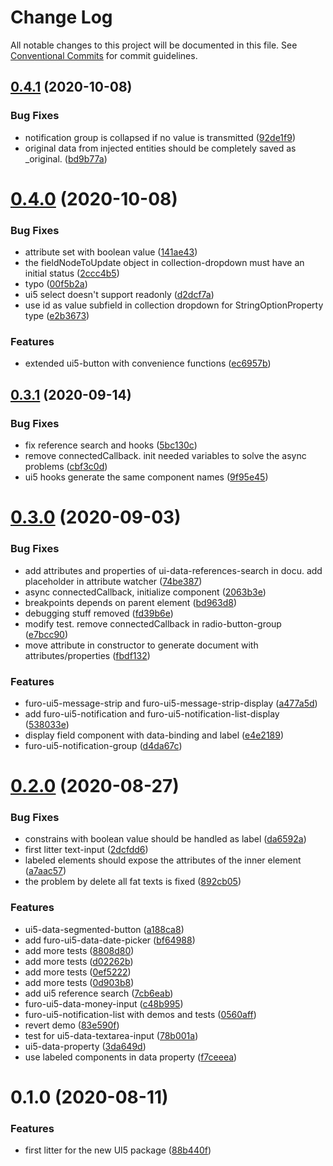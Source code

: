 # Change Log

All notable changes to this project will be documented in this file.
See [Conventional Commits](https://conventionalcommits.org) for commit guidelines.

## [0.4.1](https://github.com/theNorstroem/FuroBaseComponents/compare/@furo/ui5@0.4.0...@furo/ui5@0.4.1) (2020-10-08)


### Bug Fixes

* notification group is collapsed if no value is transmitted ([92de1f9](https://github.com/theNorstroem/FuroBaseComponents/commit/92de1f9f75e5827c3f6955674cc4a0b10dfb90d4))
* original data from injected entities should be completely saved as _original. ([bd9b77a](https://github.com/theNorstroem/FuroBaseComponents/commit/bd9b77a11ab6cc41fc65fba5e9cdff91d41a2e83))





# [0.4.0](https://github.com/theNorstroem/FuroBaseComponents/compare/@furo/ui5@0.3.1...@furo/ui5@0.4.0) (2020-10-08)


### Bug Fixes

* attribute set with boolean value ([141ae43](https://github.com/theNorstroem/FuroBaseComponents/commit/141ae434d5f08907034b747f3d1aa33c6e4d39f4))
* the fieldNodeToUpdate object in collection-dropdown must have an initial status ([2ccc4b5](https://github.com/theNorstroem/FuroBaseComponents/commit/2ccc4b5e36120ea77e64dcc4f27d4663145e5272))
* typo ([00f5b2a](https://github.com/theNorstroem/FuroBaseComponents/commit/00f5b2a9b4ca1d14ba6adc345f2ea341f7e9c121))
* ui5 select doesn't support readonly ([d2dcf7a](https://github.com/theNorstroem/FuroBaseComponents/commit/d2dcf7a20725987951b951f1f3ddb1e4846827f4))
* use id as value subfield in collection dropdown for StringOptionProperty type ([e2b3673](https://github.com/theNorstroem/FuroBaseComponents/commit/e2b3673fbe24cc753365c90b5a7a8c59d884ec7b))


### Features

* extended ui5-button with convenience functions ([ec6957b](https://github.com/theNorstroem/FuroBaseComponents/commit/ec6957b2a52ddef3671b79b21b325c171fc95746))





## [0.3.1](https://github.com/theNorstroem/FuroBaseComponents/compare/@furo/ui5@0.3.0...@furo/ui5@0.3.1) (2020-09-14)


### Bug Fixes

* fix reference search and hooks ([5bc130c](https://github.com/theNorstroem/FuroBaseComponents/commit/5bc130c90e816b77f6ac0228907450d3452d184c))
* remove connectedCallback. init needed variables to solve the async problems ([cbf3c0d](https://github.com/theNorstroem/FuroBaseComponents/commit/cbf3c0d07b3a88c7864cf1d19aa21da49ab4a046))
* ui5 hooks generate the same component names ([9f95e45](https://github.com/theNorstroem/FuroBaseComponents/commit/9f95e45292a65d605f8d0712f5cdb5d3e03a5bec))





# [0.3.0](https://github.com/theNorstroem/FuroBaseComponents/compare/@furo/ui5@0.2.0...@furo/ui5@0.3.0) (2020-09-03)


### Bug Fixes

* add attributes and properties of ui-data-references-search in docu. add placeholder in attribute watcher ([74be387](https://github.com/theNorstroem/FuroBaseComponents/commit/74be3879fae51b7aae01d149242f419d09ac0369))
* async connectedCallback, initialize component ([2063b3e](https://github.com/theNorstroem/FuroBaseComponents/commit/2063b3ecc5ab6b46d80fd3c702b6b04873fe519c))
* breakpoints depends on parent element ([bd963d8](https://github.com/theNorstroem/FuroBaseComponents/commit/bd963d8619c1709e41a34d18d4e7eda66385bbde))
* debugging stuff removed ([fd39b6e](https://github.com/theNorstroem/FuroBaseComponents/commit/fd39b6e53568df14a77e20b5c97a460d380329d9))
* modify test. remove connectedCallback in radio-button-group ([e7bcc90](https://github.com/theNorstroem/FuroBaseComponents/commit/e7bcc90b95feb36e02a69e54444f7dbe16dabba3))
* move attribute in constructor to generate document with attributes/properties ([fbdf132](https://github.com/theNorstroem/FuroBaseComponents/commit/fbdf132e42227c5d52709870c61596b2bed58b70))


### Features

*   furo-ui5-message-strip and furo-ui5-message-strip-display ([a477a5d](https://github.com/theNorstroem/FuroBaseComponents/commit/a477a5d8ef0fea7eb35bb9c9892d20000f68b47f))
*  add furo-ui5-notification and furo-ui5-notification-list-display ([538033e](https://github.com/theNorstroem/FuroBaseComponents/commit/538033e16041db9314274fc668927d2407238265))
* display field component with data-binding and label ([e4e2189](https://github.com/theNorstroem/FuroBaseComponents/commit/e4e2189a0a6fc3b39e5d4aa9fd6122e8e5a35094))
* furo-ui5-notification-group ([d4da67c](https://github.com/theNorstroem/FuroBaseComponents/commit/d4da67c53de49d24ea6a40845bc64eca8ac5f599))





# [0.2.0](https://github.com/theNorstroem/FuroBaseComponents/compare/@furo/ui5@0.1.0...@furo/ui5@0.2.0) (2020-08-27)


### Bug Fixes

* constrains with boolean value should be handled as label ([da6592a](https://github.com/theNorstroem/FuroBaseComponents/commit/da6592afb03baccbfd38452237b0d77d2899fffa))
* first litter text-input ([2dcfdd6](https://github.com/theNorstroem/FuroBaseComponents/commit/2dcfdd640283cb149d71eaa8479eae5db5080faf))
* labeled elements should expose the attributes of the inner element ([a7aac57](https://github.com/theNorstroem/FuroBaseComponents/commit/a7aac57810cee052ce015ff95348541bfc0cc440))
* the problem by delete all fat texts is fixed ([892cb05](https://github.com/theNorstroem/FuroBaseComponents/commit/892cb05c354dee84a3758652e14e0dcb9114f71a))


### Features

*  ui5-data-segmented-button ([a188ca8](https://github.com/theNorstroem/FuroBaseComponents/commit/a188ca80922a462fe0087ff62064d2bbd8dd364c))
* add furo-ui5-data-date-picker ([bf64988](https://github.com/theNorstroem/FuroBaseComponents/commit/bf6498844444fd3ba588b3da06a91009d067ba7e))
* add more tests ([8808d80](https://github.com/theNorstroem/FuroBaseComponents/commit/8808d806b6d6a0303b40ef8fc4d1b31715644e8c))
* add more tests ([d02262b](https://github.com/theNorstroem/FuroBaseComponents/commit/d02262ba80e85c719dbcef7c2c61e2a65b4d1065))
* add more tests ([0ef5222](https://github.com/theNorstroem/FuroBaseComponents/commit/0ef5222650f2910b45f5f6080d6a7831cb9f3142))
* add more tests ([0d903b8](https://github.com/theNorstroem/FuroBaseComponents/commit/0d903b8f28e63b9e435a3d843226e6e69c7a7c56))
* add ui5 reference search ([7cb6eab](https://github.com/theNorstroem/FuroBaseComponents/commit/7cb6eabef148493a75f6c0253c58b9e238add50c))
* furo-ui5-data-money-input ([c48b995](https://github.com/theNorstroem/FuroBaseComponents/commit/c48b99547c64e6eeb1d42f305ed9fea80c757cd6))
* furo-ui5-notification-list with demos and tests ([0560aff](https://github.com/theNorstroem/FuroBaseComponents/commit/0560affaacc7b7a772a6b37289750cac8901b98d))
* revert demo ([83e590f](https://github.com/theNorstroem/FuroBaseComponents/commit/83e590f0dfbdb69b6c3b6d9e2c94acc482f718c2))
* test for ui5-data-textarea-input ([78b001a](https://github.com/theNorstroem/FuroBaseComponents/commit/78b001a807d9f83efff5299d3fb450fdb6e33349))
* ui5-data-property ([3da649d](https://github.com/theNorstroem/FuroBaseComponents/commit/3da649d9d8d5535aa2b011785905f88ff061dd22))
* use labeled components in data property ([f7ceeea](https://github.com/theNorstroem/FuroBaseComponents/commit/f7ceeea1da678eb6028a46c4e813eb942d4fa9d2))





# 0.1.0 (2020-08-11)


### Features

* first litter for the new UI5 package ([88b440f](https://github.com/theNorstroem/FuroBaseComponents/commit/88b440fa56e7ba2ccbce208c0276e195082e833b))
